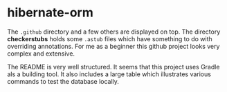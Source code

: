 # hibernate-orm

The `.github` directory and a few others are displayed on top. 
The directory **checkerstubs** holds some `.astub` files which 
have something to do with overriding annotations. For me as a 
beginner this github project looks very complex and extensive.

The README is very well structured. It seems that this project 
uses Gradle als a building tool. It also includes a large table 
which illustrates various commands to test the database locally.